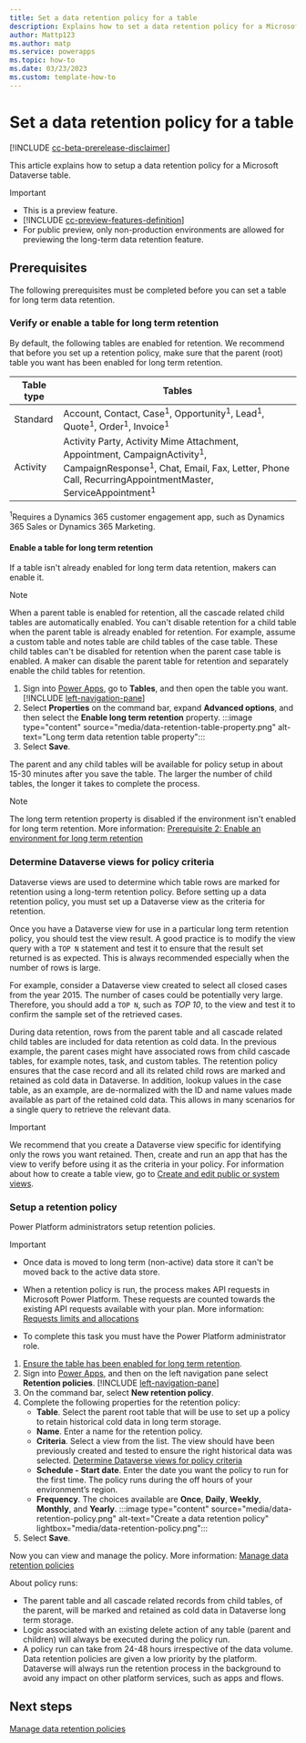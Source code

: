 ```yaml
---
title: Set a data retention policy for a table
description: Explains how to set a data retention policy for a Microsoft Datverse table. 
author: Mattp123
ms.author: matp
ms.service: powerapps
ms.topic: how-to 
ms.date: 03/23/2023
ms.custom: template-how-to
---
```

# Set a data retention policy for a table

[!INCLUDE [cc-beta-prerelease-disclaimer](../../includes/cc-beta-prerelease-disclaimer.md)]

This article explains how to setup a data retention policy for a Microsoft Dataverse table.

> [!IMPORTANT]
> - This is a preview feature.
> - [!INCLUDE [cc-preview-features-definition](../../includes/cc-preview-features-definition.md)]
> - For public preview, only non-production environments are allowed for previewing the long-term data retention feature.

## Prerequisites

The following prerequisites must be completed before you can set a table for long term data retention.

### Verify or enable a table for long term retention

By default, the following tables are enabled for retention. We recommend that before you set up a retention policy, make sure that the parent (root) table you want has been enabled for long term retention.

|Table type  |Tables  |
|---------|---------|
|Standard     | Account, Contact, Case<sup>1</sup>, Opportunity<sup>1</sup>, Lead<sup>1</sup>, Quote<sup>1</sup>, Order<sup>1</sup>, Invoice<sup>1</sup>       |
|Activity  |  Activity Party, Activity Mime Attachment, Appointment, CampaignActivity<sup>1</sup>, CampaignResponse<sup>1</sup>, Chat, Email, Fax, Letter, Phone Call, RecurringAppointmentMaster, ServiceAppointment<sup>1</sup>       |

<sup>1</sup>Requires a Dynamics 365 customer engagement app, such as Dynamics 365 Sales or Dynamics 365 Marketing.

#### Enable a table for long term retention

If a table isn't already enabled for long term data retention, makers can enable it.

> [!NOTE]
> When a parent table is enabled for retention, all the cascade related child tables are automatically enabled. You can't disable retention for a child table when the parent table is already enabled for retention. For example, assume a custom table and notes table are child tables of the case table. These child tables can't be disabled for retention when the parent case table is enabled. A maker can disable the parent table for retention and separately enable the child tables for retention.

1. Sign into [Power Apps](https://make.powerapps.com/?utm_source=padocs&utm_medium=linkinadoc&utm_campaign=referralsfromdoc), go to **Tables**, and then open the table you want. [!INCLUDE [left-navigation-pane](../../includes/left-navigation-pane.md)]
1. Select **Properties** on the command bar, expand **Advanced options**, and then select the **Enable long term retention** property.
   :::image type="content" source="media/data-retention-table-property.png" alt-text="Long term data retention table property":::
1. Select **Save**.

The parent and any child tables will be available for policy setup in about 15-30 minutes after you save the table. The larger the number of child tables, the longer it  takes to complete the process.

> [!NOTE]
> The long term retention property is disabled if the environment isn't enabled for long term retention. More information: [Prerequisite 2: Enable an environment for long term retention](#prerequisite-2-enable-an-environment-for-long-term-retention)

### Determine Dataverse views for policy criteria

Dataverse views are used to determine which table rows are marked for retention using a long-term retention policy. Before setting up a data retention policy, you must set up a Dataverse view as the criteria for retention.

Once you have a Dataverse view for use in a particular long term retention policy, you should test the view result. A good practice is to modify the view query with a `TOP N` statement and test it to ensure that the result set returned is as expected. This is always recommended especially when the number of rows is large. 

For example, consider a Dataverse view created to select all closed cases from the year 2015. The number of cases could be potentially very large. Therefore, you should add a `TOP N`, such as *TOP 10*, to the view and test it to confirm the sample set of the retrieved cases.

During data retention, rows from the parent table and all cascade related child tables are included for data retention as cold data. In the previous example, the parent cases might have associated rows from child cascade tables, for example notes, task, and custom tables. The retention policy ensures that the case record and all its related child rows are marked and retained as cold data in Dataverse. In addition, lookup values in the case table, as an example, are de-normalized with the ID and name values made available as part of the retained cold data. This allows in many scenarios for a single query to retrieve the relevant data.

> [!IMPORTANT]
> We recommend that you create a Dataverse view specific for identifying only the rows you want retained. Then, create and run an app that has the view to verify before using it as the criteria in your policy. For information about how to create a table view, go to [Create and edit public or system views](../model-driven-apps/create-or-edit-model-driven-app-view.md).

### Setup a retention policy

Power Platform administrators setup retention policies.

> [!IMPORTANT]
> - Once data is moved to long term (non-active) data store it can't be moved back to the active data store.
>
> - When a retention policy is run, the process makes API requests in Microsoft Power Platform. These requests are counted towards the existing API requests available with your plan. More information: [Requests limits and allocations](/power-platform/admin/api-request-limits-allocations)
>
> - To complete this task you must have the Power Platform administrator role.

1. [Ensure the table has been enabled for long term retention](#ensure-the-table-has-been-enabled-for-long-term-retention).
1. Sign into [Power Apps](https://make.powerapps.com/?utm_source=padocs&utm_medium=linkinadoc&utm_campaign=referralsfromdoc), and then on the left navigation pane select **Retention policies**. [!INCLUDE [left-navigation-pane](../../includes/left-navigation-pane.md)]
1. On the command bar, select **New retention policy**.
1. Complete the following properties for the retention policy:
   - **Table**. Select the parent root table that will be use to set up a policy to retain historical cold data in long term storage.
   - **Name**. Enter a name for the retention policy.
   - **Criteria**. Select a view from the list. The view should have been previously created and tested to ensure the right historical data was selected. [Determine Dataverse views for policy criteria](#determine-dataverse-views-for-policy-criteria)
   - **Schedule - Start date**. Enter the date you want the policy to run for the first time. The policy runs during the off hours of your environment’s region.
   - **Frequency**. The choices available are **Once**, **Daily**, **Weekly**, **Monthly**, and **Yearly**.
   :::image type="content" source="media/data-retention-policy.png" alt-text="Create a data retention policy" lightbox="media/data-retention-policy.png":::
1. Select **Save**.

Now you can view and manage the policy. More information: [Manage data retention policies](data-retention-manage.md)

About policy runs:

- The parent table and all cascade related records from child tables, of the parent, will be marked and retained as cold data in Dataverse long term storage.
- Logic associated with an existing delete action of any table (parent and children) will always be executed during the policy run.
- A policy run can take from 24-48 hours irrespective of the data volume. Data retention policies are given a low priority by the platform. Dataverse will always run the retention process in the background to avoid any impact on other platform services, such as apps and flows.

## Next steps

[Manage data retention policies](data-retention-manage.md)